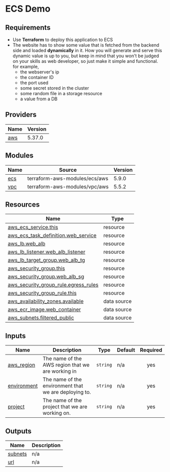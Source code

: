 # ECS Demo 


## Requirements

- Use **Terraform** to deploy this application to ECS
- The website has to show some value that is fetched from the backend side and loaded **dynamically** in it. How you will generate and serve this dynamic value is up to you, but keep in mind that you won't be judged on your skills as web developer, so just make it simple and functional. for example, 
  - the webserver's ip
  - the container ID
  - the port used
  - some secret stored in the cluster
  - some random file in a storage resource
  - a value from a DB

## Providers

| Name | Version |
|------|---------|
| <a name="provider_aws"></a> [aws](#provider\_aws) | 5.37.0 |

## Modules

| Name | Source | Version |
|------|--------|---------|
| <a name="module_ecs"></a> [ecs](#module\_ecs) | terraform-aws-modules/ecs/aws | 5.9.0 |
| <a name="module_vpc"></a> [vpc](#module\_vpc) | terraform-aws-modules/vpc/aws | 5.5.2 |

## Resources

| Name | Type |
|------|------|
| [aws_ecs_service.this](https://registry.terraform.io/providers/hashicorp/aws/latest/docs/resources/ecs_service) | resource |
| [aws_ecs_task_definition.web_service](https://registry.terraform.io/providers/hashicorp/aws/latest/docs/resources/ecs_task_definition) | resource |
| [aws_lb.web_alb](https://registry.terraform.io/providers/hashicorp/aws/latest/docs/resources/lb) | resource |
| [aws_lb_listener.web_alb_listener](https://registry.terraform.io/providers/hashicorp/aws/latest/docs/resources/lb_listener) | resource |
| [aws_lb_target_group.web_alb_tg](https://registry.terraform.io/providers/hashicorp/aws/latest/docs/resources/lb_target_group) | resource |
| [aws_security_group.this](https://registry.terraform.io/providers/hashicorp/aws/latest/docs/resources/security_group) | resource |
| [aws_security_group.web_alb_sg](https://registry.terraform.io/providers/hashicorp/aws/latest/docs/resources/security_group) | resource |
| [aws_security_group_rule.egress_rules](https://registry.terraform.io/providers/hashicorp/aws/latest/docs/resources/security_group_rule) | resource |
| [aws_security_group_rule.this](https://registry.terraform.io/providers/hashicorp/aws/latest/docs/resources/security_group_rule) | resource |
| [aws_availability_zones.available](https://registry.terraform.io/providers/hashicorp/aws/latest/docs/data-sources/availability_zones) | data source |
| [aws_ecr_image.web_container](https://registry.terraform.io/providers/hashicorp/aws/latest/docs/data-sources/ecr_image) | data source |
| [aws_subnets.filtered_public](https://registry.terraform.io/providers/hashicorp/aws/latest/docs/data-sources/subnets) | data source |

## Inputs

| Name | Description | Type | Default | Required |
|------|-------------|------|---------|:--------:|
| <a name="input_aws_region"></a> [aws\_region](#input\_aws\_region) | The name of the AWS region that we are working in | `string` | n/a | yes |
| <a name="input_environment"></a> [environment](#input\_environment) | The name of the environment that we are deploying to. | `string` | n/a | yes |
| <a name="input_project"></a> [project](#input\_project) | The name of the project that we are working on. | `string` | n/a | yes |

## Outputs

| Name | Description |
|------|-------------|
| <a name="output_subnets"></a> [subnets](#output\_subnets) | n/a |
| <a name="output_url"></a> [url](#output\_url) | n/a |